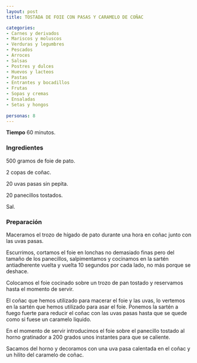 ```yaml
---
layout: post
title: TOSTADA DE FOIE CON PASAS Y CARAMELO DE COÑAC

categories:
- Carnes y derivados
- Mariscos y moluscos
- Verduras y legumbres
- Pescados
- Arroces
- Salsas
- Postres y dulces
- Huevos y lacteos
- Pastas
- Entrantes y bocadillos
- Frutas
- Sopas y cremas
- Ensaladas
- Setas y hongos
 
personas: 8 
---
```

<b>Tiempo</b> 60 minutos.

<h3>Ingredientes</h3>
500 gramos de foie de pato.

2 copas de coñac.

20 uvas pasas sin pepita.

20 panecillos tostados.

Sal.

<h3>Preparación</h3>
Maceramos el trozo de hígado de pato durante una hora en coñac junto con las uvas pasas.

Escurrimos, cortamos el foie en lonchas no demasiado finas pero del tamaño de los panecillos, salpimentamos y cocinamos en la sartén antiadherente vuelta y vuelta 10 segundos por cada lado, no más porque se deshace.

Colocamos el foie cocinado sobre un trozo de pan tostado y reservamos hasta el momento de servir.

El coñac que hemos utilizado para macerar el foie y las uvas, lo vertemos en la sartén que hemos utilizado para asar el foie. Ponemos la sartén a fuego fuerte para reducir el coñac con las uvas pasas hasta que se quede como si fuese un caramelo liquido.

En el momento de servir introducimos el foie sobre el panecillo tostado al horno gratinador a 200 grados unos instantes para que se caliente.

Sacamos del horno y decoramos con una uva pasa calentada en el coñac y un hilito del caramelo de coñac.

